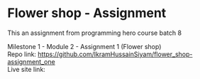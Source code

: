 # Flower shop - Assignment
This an assignment from programming hero course batch 8

Milestone 1 - Module 2 - Assignment 1 (Flower shop)
<br>
Repo link: https://github.com/IkramHussainSiyam/flower_shop-assignment_one
<br>
Live site link: